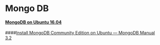 # Mongo DB

#### [MongoDB on Ubuntu 16.04](ubuntu-mongo.md)  
####[Install MongoDB Community Edition on Ubuntu — MongoDB Manual 3.2](ubuntu-mongo.md#install-mongodb-community-edition-on-ubuntu-—-mongodb-manual-32)  
